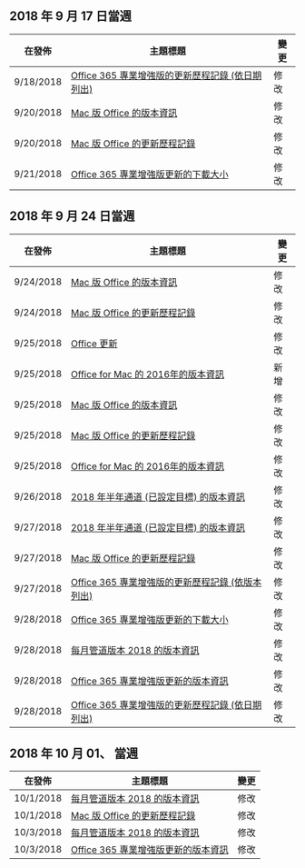 

## <a name="week-of-september-17-2018"></a>2018 年 9 月 17 日當週


| 在發佈 |主題標題 | 變更 |
|------|------------|--------|
| 9/18/2018 | [Office 365 專業增強版的更新歷程記錄 (依日期列出)](/OfficeUpdates/update-history-office365-proplus-by-date) | 修改 |
| 9/20/2018 | [Mac 版 Office 的版本資訊](/OfficeUpdates/release-notes-office-for-mac) | 修改 |
| 9/20/2018 | [Mac 版 Office 的更新歷程記錄](/OfficeUpdates/update-history-office-for-mac) | 修改 |
| 9/21/2018 | [Office 365 專業增強版更新的下載大小](/OfficeUpdates/download-sizes-office365-proplus-updates) | 修改 |


## <a name="week-of-september-24-2018"></a>2018 年 9 月 24 日當週


| 在發佈 |主題標題 | 變更 |
|------|------------|--------|
| 9/24/2018 | [Mac 版 Office 的版本資訊](/OfficeUpdates/release-notes-office-for-mac) | 修改 |
| 9/24/2018 | [Mac 版 Office 的更新歷程記錄](/OfficeUpdates/update-history-office-for-mac) | 修改 |
| 9/25/2018 | [Office 更新](/OfficeUpdates/index) | 修改 |
| 9/25/2018 | [Office for Mac 的 2016年的版本資訊](/OfficeUpdates/release-notes-office-2016-mac) | 新增 |
| 9/25/2018 | [Mac 版 Office 的版本資訊](/OfficeUpdates/release-notes-office-for-mac) | 修改 |
| 9/25/2018 | [Mac 版 Office 的更新歷程記錄](/OfficeUpdates/update-history-office-for-mac) | 修改 |
| 9/25/2018 | [Office for Mac 的 2016年的版本資訊](/OfficeUpdates/release-notes-office-2016-mac) | 修改 |
| 9/26/2018 | [2018 年半年通道 (已設定目標) 的版本資訊](/OfficeUpdates/semi-annual-channel-targeted-2018) | 修改 |
| 9/27/2018 | [2018 年半年通道 (已設定目標) 的版本資訊](/OfficeUpdates/semi-annual-channel-targeted-2018) | 修改 |
| 9/27/2018 | [Mac 版 Office 的更新歷程記錄](/OfficeUpdates/update-history-office-for-mac) | 修改 |
| 9/27/2018 | [Office 365 專業增強版的更新歷程記錄 (依版本列出)](/OfficeUpdates/update-history-office365-proplus-by-version) | 修改 |
| 9/28/2018 | [Office 365 專業增強版更新的下載大小](/OfficeUpdates/download-sizes-office365-proplus-updates) | 修改 |
| 9/28/2018 | [每月管道版本 2018 的版本資訊](/OfficeUpdates/monthly-channel-2018) | 修改 |
| 9/28/2018 | [Office 365 專業增強版更新的版本資訊](/OfficeUpdates/release-notes-office365-proplus) | 修改 |
| 9/28/2018 | [Office 365 專業增強版的更新歷程記錄 (依日期列出)](/OfficeUpdates/update-history-office365-proplus-by-date) | 修改 |


## <a name="week-of-october-01-2018"></a>2018 年 10 月 01、 當週


| 在發佈 |主題標題 | 變更 |
|------|------------|--------|
| 10/1/2018 | [每月管道版本 2018 的版本資訊](/OfficeUpdates/monthly-channel-2018) | 修改 |
| 10/1/2018 | [Mac 版 Office 的更新歷程記錄](/OfficeUpdates/update-history-office-for-mac) | 修改 |
| 10/3/2018 | [每月管道版本 2018 的版本資訊](/OfficeUpdates/monthly-channel-2018) | 修改 |
| 10/3/2018 | [Office 365 專業增強版更新的版本資訊](/OfficeUpdates/release-notes-office365-proplus) | 修改 |
